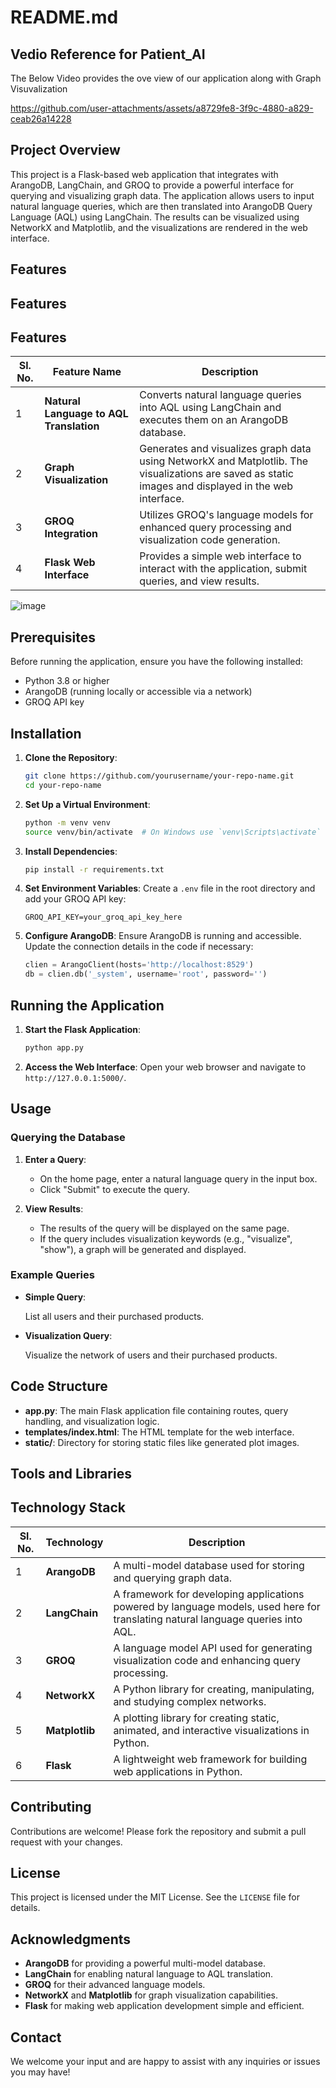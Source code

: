 # README.md

## Vedio Reference for Patient_AI

The Below Video provides the ove view of our application along with Graph Visuvalization



https://github.com/user-attachments/assets/a8729fe8-3f9c-4880-a829-ceab26a14228




## Project Overview

This project is a Flask-based web application that integrates with ArangoDB, LangChain, and GROQ to provide a powerful interface for querying and visualizing graph data. The application allows users to input natural language queries, which are then translated into ArangoDB Query Language (AQL) using LangChain. The results can be visualized using NetworkX and Matplotlib, and the visualizations are rendered in the web interface.

## Features

## Features

## Features

| Sl. No. | Feature Name                            | Description |
|---------|-----------------------------------------|-------------|
| 1       | **Natural Language to AQL Translation** | Converts natural language queries into AQL using LangChain and executes them on an ArangoDB database. |
| 2       | **Graph Visualization**                 | Generates and visualizes graph data using NetworkX and Matplotlib. The visualizations are saved as static images and displayed in the web interface. |
| 3       | **GROQ Integration**                    | Utilizes GROQ's language models for enhanced query processing and visualization code generation. |
| 4       | **Flask Web Interface**                 | Provides a simple web interface to interact with the application, submit queries, and view results. |






![image](https://github.com/user-attachments/assets/78d662ec-14ae-4285-97a3-5f738d650454)


## Prerequisites

Before running the application, ensure you have the following installed:

- Python 3.8 or higher
- ArangoDB (running locally or accessible via a network)
- GROQ API key

## Installation

1. **Clone the Repository**:
   ```bash
   git clone https://github.com/yourusername/your-repo-name.git
   cd your-repo-name
   ```

2. **Set Up a Virtual Environment**:
   ```bash
   python -m venv venv
   source venv/bin/activate  # On Windows use `venv\Scripts\activate`
   ```

3. **Install Dependencies**:
   ```bash
   pip install -r requirements.txt
   ```

4. **Set Environment Variables**:
   Create a `.env` file in the root directory and add your GROQ API key:
   ```
   GROQ_API_KEY=your_groq_api_key_here
   ```

5. **Configure ArangoDB**:
   Ensure ArangoDB is running and accessible. Update the connection details in the code if necessary:
   ```python
   clien = ArangoClient(hosts='http://localhost:8529')
   db = clien.db('_system', username='root', password='')
   ```

## Running the Application

1. **Start the Flask Application**:
   ```bash
   python app.py
   ```

2. **Access the Web Interface**:
   Open your web browser and navigate to `http://127.0.0.1:5000/`.

## Usage

### Querying the Database

1. **Enter a Query**:
   - On the home page, enter a natural language query in the input box.
   - Click "Submit" to execute the query.

2. **View Results**:
   - The results of the query will be displayed on the same page.
   - If the query includes visualization keywords (e.g., "visualize", "show"), a graph will be generated and displayed.

### Example Queries

- **Simple Query**:
 
  List all users and their purchased products.
  

- **Visualization Query**:
  
  Visualize the network of users and their purchased products.
  

## Code Structure

- **app.py**: The main Flask application file containing routes, query handling, and visualization logic.
- **templates/index.html**: The HTML template for the web interface.
- **static/**: Directory for storing static files like generated plot images.

## Tools and Libraries

## Technology Stack

| Sl. No. | Technology  | Description |
|---------|------------|-------------|
| 1       | **ArangoDB**  | A multi-model database used for storing and querying graph data. |
| 2       | **LangChain** | A framework for developing applications powered by language models, used here for translating natural language queries into AQL. |
| 3       | **GROQ**      | A language model API used for generating visualization code and enhancing query processing. |
| 4       | **NetworkX**  | A Python library for creating, manipulating, and studying complex networks. |
| 5       | **Matplotlib** | A plotting library for creating static, animated, and interactive visualizations in Python. |
| 6       | **Flask**      | A lightweight web framework for building web applications in Python. |




## Contributing

Contributions are welcome! Please fork the repository and submit a pull request with your changes.

## License

This project is licensed under the MIT License. See the `LICENSE` file for details.

## Acknowledgments

- **ArangoDB** for providing a powerful multi-model database.
- **LangChain** for enabling natural language to AQL translation.
- **GROQ** for their advanced language models.
- **NetworkX** and **Matplotlib** for graph visualization capabilities.
- **Flask** for making web application development simple and efficient.

## Contact




We welcome your input and are happy to assist with any inquiries or issues you may have!



